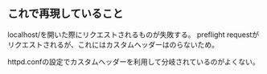 ## これで再現していること
localhost/を開いた際にリクエストされるものが失敗する。
preflight requestがリクエストされるが、これにはカスタムヘッダーはのらないため。

httpd.confの設定でカスタムヘッダーを利用して分岐されているのがよくない。
